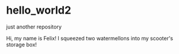 # hello_world2
just another repository

Hi, my name is Felix! 
I squeezed two watermellons into my scooter's storage box!
